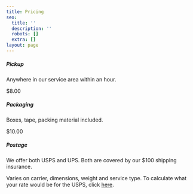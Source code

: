 ```yaml
---
title: Pricing
seo:
  title: ''
  description: ''
  robots: []
  extra: []
layout: page
---
```

##### Pickup

Anywhere in our service area within an hour.

$8.00

##### Packaging

Boxes, tape, packing material included.

$10.00

##### Postage

We offer both USPS and UPS. Both are covered by our $100 shipping insurance.

Varies on carrier, dimensions, weight and service type. To calculate what your rate would be for the USPS, click [here](https://postcalc.usps.com/).
